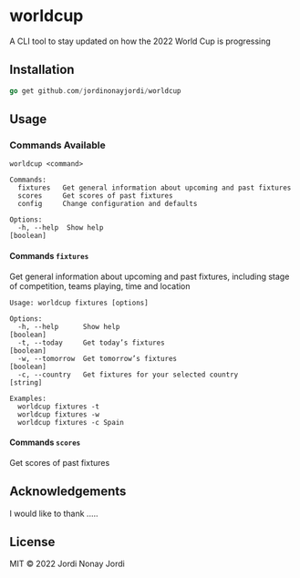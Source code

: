 # worldcup

A CLI tool to stay updated on how the 2022 World Cup is progressing

## Installation

```go
go get github.com/jordinonayjordi/worldcup
```

## Usage

### Commands Available

```
worldcup <command>

Commands:
  fixtures   Get general information about upcoming and past fixtures
  scores     Get scores of past fixtures
  config     Change configuration and defaults

Options:
  -h, --help  Show help                                          [boolean]
```
  

#### Commands `fixtures`
Get general information about upcoming and past fixtures, including stage of competition, teams playing, time and location

```
Usage: worldcup fixtures [options]

Options:
  -h, --help      Show help                                             [boolean]
  -t, --today     Get today’s fixtures                                  [boolean]
  -w, --tomorrow  Get tomorrow’s fixtures                               [boolean]
  -c, --country   Get fixtures for your selected country                [string]

Examples:
  worldcup fixtures -t
  worldcup fixtures -w
  worldcup fixtures -c Spain
```

#### Commands `scores`
Get scores of past fixtures



## Acknowledgements
I would like to thank .....

## License
MIT © 2022 Jordi Nonay Jordi
